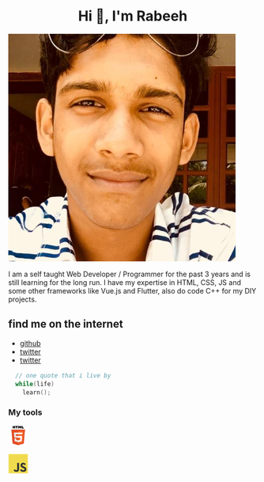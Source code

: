 <h1 align="center">Hi 👋, I'm Rabeeh</h1>

![profile](./img.jpg)

I am a self taught Web Developer / Programmer for the past 3 years and is still learning for the long run. I have my expertise in HTML, CSS, JS and some other frameworks like Vue.js and Flutter, also do code C++ for my DIY projects.

## find me on the internet

- [github](https://github.com/rabeeh-ta)
- [twitter](https://twitter.com/rabeeh_ta)
- [twitter](https://www.instagram.com/rabeeh_ta/)


``` cpp 
  // one quote that i live by
  while(life)
    learn();

```

### My tools

<p><a href="https://www.w3.org/html/" target="_blank" rel="noreferrer"> <img src="https://raw.githubusercontent.com/devicons/devicon/master/icons/html5/html5-original-wordmark.svg" alt="html5" width="40" height="40"/> </a>

<a href="https://developer.mozilla.org/en-US/docs/Web/JavaScript" target="_blank" rel="noreferrer"> <img src="https://raw.githubusercontent.com/devicons/devicon/master/icons/javascript/javascript-original.svg" alt="javascript" width="40" height="40"/> </a> </p>
